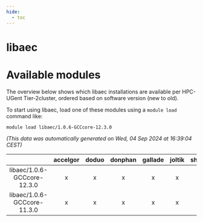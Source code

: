 ```yaml
---
hide:
  - toc
---
```


libaec
======

# Available modules


The overview below shows which libaec installations are available per HPC-UGent Tier-2cluster, ordered based on software version (new to old).

To start using libaec, load one of these modules using a `module load` command like:

```shell
module load libaec/1.0.6-GCCcore-12.3.0
```

*(This data was automatically generated on Wed, 04 Sep 2024 at 16:39:04 CEST)*  

| |accelgor|doduo|donphan|gallade|joltik|shinx|skitty|
| :---: | :---: | :---: | :---: | :---: | :---: | :---: | :---: |
|libaec/1.0.6-GCCcore-12.3.0|x|x|x|x|x|x|x|
|libaec/1.0.6-GCCcore-11.3.0|x|x|x|x|x|x|x|
